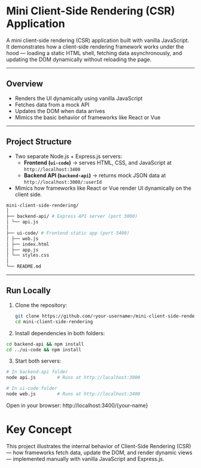 # Mini Client-Side Rendering (CSR) Application

A mini client-side rendering (CSR) application built with vanilla JavaScript.  
It demonstrates how a client-side rendering framework works under the hood — loading a static HTML shell, fetching data asynchronously, and updating the DOM dynamically without reloading the page.

---

## Overview
- Renders the UI dynamically using vanilla JavaScript  
- Fetches data from a mock API  
- Updates the DOM when data arrives  
- Mimics the basic behavior of frameworks like React or Vue

---

## Project Structure
- Two separate Node.js + Express.js servers:
  - **Frontend (`ui-code`)** → serves HTML, CSS, and JavaScript at `http://localhost:3400`
  - **Backend API (`backend-api`)** → returns mock JSON data at `http://localhost:3000/:userId`
- Mimics how frameworks like React or Vue render UI dynamically on the client side.

```bash
mini-client-side-rendering/
│
├── backend-api/ # Express API server (port 3000)
│ └── api.js
│
├── ui-code/ # Frontend static app (port 3400)
│ ├── web.js
│ ├── index.html
│ ├── app.js
│ └── styles.css
│
└── README.md
```

---
## Run Locally

1. Clone the repository:
   ```bash
   git clone https://github.com/<your-username>/mini-client-side-rendering.git
   cd mini-client-side-rendering
2. Install dependencies in both folders:
```bash
cd backend-api && npm install
cd ../ui-code && npm install
```
3. Start both servers:
```bash
# In backend-api folder
node api.js        # Runs at http://localhost:3000

# In ui-code folder
node web.js        # Runs at http://localhost:3400
```

Open in your browser:
http://localhost:3400/{your-name}


# Key Concept
This project illustrates the internal behavior of Client-Side Rendering (CSR) — how frameworks fetch data, update the DOM, and render dynamic views — implemented manually with vanilla JavaScript and Express.js.